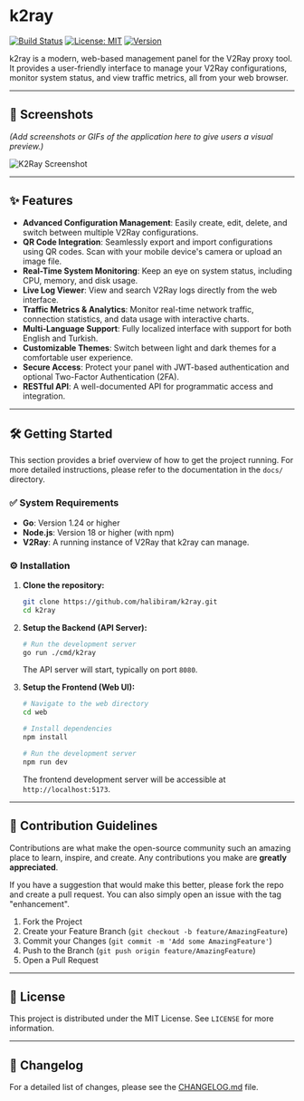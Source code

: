 # k2ray

[![Build Status](https://img.shields.io/badge/build-passing-brightgreen)](https://github.com/halibiram/k2ray)
[![License: MIT](https://img.shields.io/badge/License-MIT-yellow.svg)](https://opensource.org/licenses/MIT)
[![Version](https://img.shields.io/badge/version-v1.0.0-blue)](https://github.com/halibiram/k2ray/releases)

k2ray is a modern, web-based management panel for the V2Ray proxy tool. It provides a user-friendly interface to manage your V2Ray configurations, monitor system status, and view traffic metrics, all from your web browser.

---

## 📸 Screenshots

*(Add screenshots or GIFs of the application here to give users a visual preview.)*

![K2Ray Screenshot](https://place-hold.it/800x450/663399/ffffff?text=k2ray%20UI%20Screenshot)

---

## ✨ Features

*   **Advanced Configuration Management**: Easily create, edit, delete, and switch between multiple V2Ray configurations.
*   **QR Code Integration**: Seamlessly export and import configurations using QR codes. Scan with your mobile device's camera or upload an image file.
*   **Real-Time System Monitoring**: Keep an eye on system status, including CPU, memory, and disk usage.
*   **Live Log Viewer**: View and search V2Ray logs directly from the web interface.
*   **Traffic Metrics & Analytics**: Monitor real-time network traffic, connection statistics, and data usage with interactive charts.
*   **Multi-Language Support**: Fully localized interface with support for both English and Turkish.
*   **Customizable Themes**: Switch between light and dark themes for a comfortable user experience.
*   **Secure Access**: Protect your panel with JWT-based authentication and optional Two-Factor Authentication (2FA).
*   **RESTful API**: A well-documented API for programmatic access and integration.

---

## 🛠️ Getting Started

This section provides a brief overview of how to get the project running. For more detailed instructions, please refer to the documentation in the `docs/` directory.

### ✅ System Requirements

*   **Go**: Version 1.24 or higher
*   **Node.js**: Version 18 or higher (with npm)
*   **V2Ray**: A running instance of V2Ray that k2ray can manage.

### ⚙️ Installation

1.  **Clone the repository:**
    ```bash
    git clone https://github.com/halibiram/k2ray.git
    cd k2ray
    ```

2.  **Setup the Backend (API Server):**
    ```bash
    # Run the development server
    go run ./cmd/k2ray
    ```
    The API server will start, typically on port `8080`.

3.  **Setup the Frontend (Web UI):**
    ```bash
    # Navigate to the web directory
    cd web

    # Install dependencies
    npm install

    # Run the development server
    npm run dev
    ```
    The frontend development server will be accessible at `http://localhost:5173`.

---

## 🤝 Contribution Guidelines

Contributions are what make the open-source community such an amazing place to learn, inspire, and create. Any contributions you make are **greatly appreciated**.

If you have a suggestion that would make this better, please fork the repo and create a pull request. You can also simply open an issue with the tag "enhancement".

1.  Fork the Project
2.  Create your Feature Branch (`git checkout -b feature/AmazingFeature`)
3.  Commit your Changes (`git commit -m 'Add some AmazingFeature'`)
4.  Push to the Branch (`git push origin feature/AmazingFeature`)
5.  Open a Pull Request

---

## 📄 License

This project is distributed under the MIT License. See `LICENSE` for more information.

---

## 📜 Changelog

For a detailed list of changes, please see the [CHANGELOG.md](./CHANGELOG.md) file.